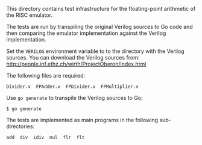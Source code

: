 This directory contains test infrastructure for the floating-point arithmetic
of the RISC emulator.

The tests are run by transpiling the original Verilog sources to Go code and
then comparing the emulator implementation against the Verilog implementation.

Set the `VERILOG` environment variable to to the directory with the Verilog
sources. You can download the Verilog sources from:
http://people.inf.ethz.ch/wirth/ProjectOberon/index.html

The following files are required:

    Divider.v  FPAdder.v  FPDivider.v  FPMultiplier.v

Use `go generate` to transpile the Verilog sources to Go:

    $ go generate

The tests are implemented as main programs in the following sub-directories:

    add  div  idiv  mul  flr  flt

